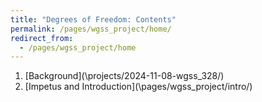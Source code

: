 ```yaml
---
title: "Degrees of Freedom: Contents"
permalink: /pages/wgss_project/home/
redirect_from: 
  - /pages/wgss_project/home
---
```

1. [Background](\projects/2024-11-08-wgss_328/\)
2. [Impetus and Introduction](\pages/wgss_project/intro/\)